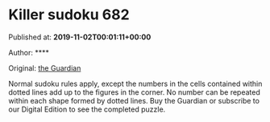 
# Killer sudoku 682

Published at: **2019-11-02T00:01:11+00:00**

Author: ****

Original: [the Guardian](https://www.theguardian.com/lifeandstyle/2019/nov/02/killer-sudoku-682)

Normal sudoku rules apply, except the numbers in the cells contained within dotted lines add up to the figures in the corner. No number can be repeated within each shape formed by dotted lines.
Buy the Guardian or subscribe to our Digital Edition to see the completed puzzle.
